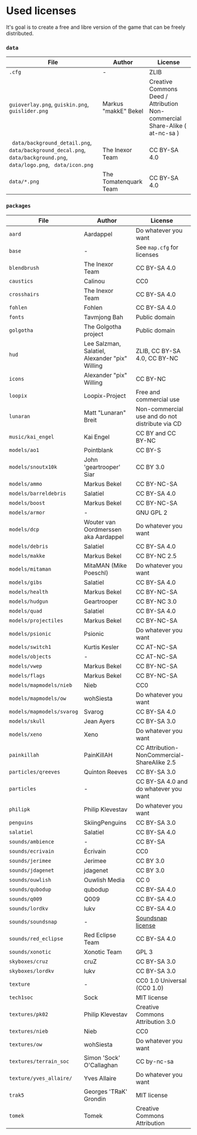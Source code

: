 # Used licenses

It's goal is to create a free and libre version of the game that can be freely distributed.

### `data`

| File | Author | License |
| ---- | ------ | ------- |
| `.cfg` | -    | ZLIB    |
| `guioverlay.png`, `guiskin.png`, `guislider.png` | Markus "makkE" Bekel | Creative Commons Deed / Attribution Non-commercial Share-Alike ( at-nc-sa ) |
| ` data/background_detail.png`, ` data/background_decal.png`, ` data/background.png`, ` data/logo.png`, ` data/icon.png` | The Inexor Team | CC BY-SA 4.0 |
| `data/*.png` | The Tomatenquark Team | CC BY-SA 4.0 |

### `packages`

| File | Author | License |
| ---- | ------ | ------- |
| `aard` | Aardappel | Do whatever you want |
| `base` | - | See `map.cfg` for licenses |
| `blendbrush` | The Inexor Team | CC BY-SA 4.0 |
| `caustics` | Calinou | CC0 |
| `crosshairs` | The Inexor Team | CC BY-SA 4.0 |
| `fohlen` | Fohlen | CC BY-SA 4.0 |
| `fonts` | Tavmjong Bah | Public domain |
| `golgotha` | The Golgotha project | Public domain |
| `hud` | Lee Salzman, Salatiel, Alexander "pix" Willing | ZLIB, CC BY-SA 4.0, CC BY-NC |
| `icons` | Alexander "pix" Willing | CC BY-NC |
| `loopix` | Loopix-Project | Free and commercial use |
| `lunaran` | Matt "Lunaran"  Breit | Non-commercial use and do not distribute via CD |
| `music/kai_engel` | Kai Engel | CC BY and CC BY-NC |
| `models/ao1`   | Pointblank | CC BY-S |
| `models/snoutx10k` | John 'geartrooper' Siar | CC BY 3.0 |
| `models/ammo`  | Markus Bekel | CC BY-NC-SA |
| `models/barreldebris` | Salatiel | CC BY-SA 4.0 |
| `models/boost` | Markus Bekel | CC BY-NC-SA |
| `models/armor` | - | GNU GPL 2 |
| `models/dcp`   | Wouter van Oordmerssen aka Aardappel | Do whatever you want |
| `models/debris` | Salatiel | CC BY-SA 4.0 |
| `models/makke` | Markus Bekel | CC BY-NC 2.5 |
| `models/mitaman` | MitaMAN (Mike Poeschl) | Do whatever you want |
| `models/gibs` | Salatiel | CC BY-SA 4.0 |
| `models/health` | Markus Bekel | CC BY-NC-SA |
| `models/hudgun` | Geartrooper | CC BY-NC 3.0 |
| `models/quad` | Salatiel      | CC BY-SA 4.0 |
| `models/projectiles` | Markus Bekel | CC BY-NC-SA |
| `models/psionic` | Psionic | Do whatever you want |
| `models/switch1` | Kurtis Kesler | CC AT-NC-SA |
| `models/objects` | - | CC AT-NC-SA |
| `models/vwep` | Markus Bekel | CC BY-NC-SA |
| `models/flags` | Markus Bekel | CC BY-NC-SA |
| `models/mapmodels/nieb` | Nieb | CC0 |
| `models/mapmodels/ow` | wohSiesta | Do whatever you want |
| `models/mapmodels/svarog` | Svarog | CC BY-SA 4.0 |
| `models/skull` | Jean Ayers | CC BY-SA 3.0 |
| `models/xeno` | Xeno | Do whatever you want |
| `painkillah` | PainKillAH | CC Attribution-NonCommercial-ShareAlike 2.5 |
| `particles/qreeves` | Quinton Reeves | CC BY-SA 3.0 |
| `particles` | - | CC BY-SA 4.0 and do whatever you want |
| `philipk` | Philip Klevestav | Do whatever you want |
| `penguins` | SkiingPenguins | CC BY-SA 3.0 |
| `salatiel` | Salatiel | CC BY-SA 4.0 |
| `sounds/ambience` | - | CC BY-SA     |
| `sounds/ecrivain` | Écrivain | CC0 |
| `sounds/jerimee` | Jerimee | CC BY 3.0 |
| `sounds/jdagenet` | jdagenet | CC BY 3.0 |
| `sounds/ouwlish` | Ouwlish Media | CC 0 |
| `sounds/qubodup` | qubodup | CC BY-SA 4.0 |
| `sounds/q009` | Q009 | CC BY-SA 4.0 |
| `sounds/lordkv` | lukv | CC BY-SA 4.0 |
| `sounds/soundsnap` | - | [Soundsnap license](https://www.soundsnap.com/licence) |
| `sounds/red_eclipse` | Red Eclipse Team | CC BY-SA 4.0 |
| `sounds/xonotic` | Xonotic Team | GPL 3 |
| `skyboxes/cruz` | cruZ | CC BY-SA 3.0 |
| `skyboxes/lordkv` | lukv | CC BY-SA 3.0 |
| `texture` | - | CC0 1.0 Universal (CC0 1.0) |
| `tech1soc`| Sock | MIT license |
| `textures/pk02` | Philip Klevestav | Creative Commons Attribution 3.0 |
| `textures/nieb` | Nieb | CC0 |
| `textures/ow` | wohSiesta | Do whatever you want |
| `textures/terrain_soc` | Simon 'Sock' O'Callaghan | CC by-nc-sa |
| `texture/yves_allaire/` | Yves Allaire | Do whatever you want |
| `trak5` | Georges 'TRaK' Grondin | MIT license |
| `tomek` | Tomek | Creative Commons Attribution |
